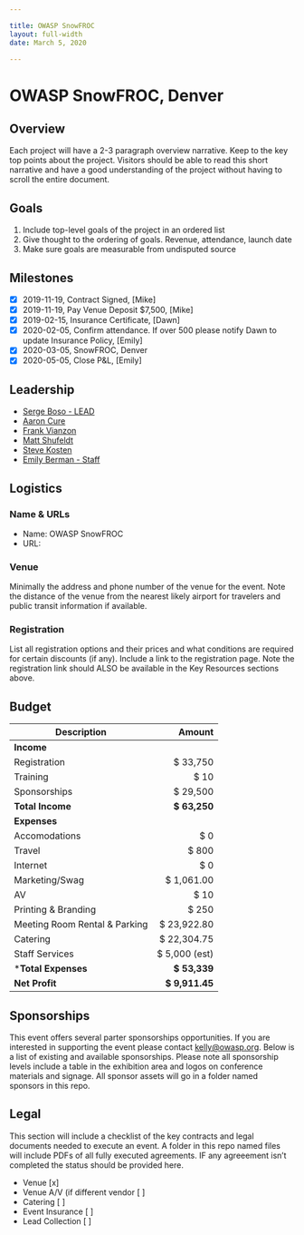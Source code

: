```yaml
---

title: OWASP SnowFROC
layout: full-width
date: March 5, 2020

---
```


# OWASP SnowFROC, Denver

## Overview

Each project will have a 2-3 paragraph overview narrative. Keep to the key top points about the project. Visitors should be able to read this short narrative and have a good understanding of the project without having to scroll the entire document.

## Goals

1. Include top-level goals of the project in an ordered list
2. Give thought to the ordering of goals. Revenue, attendance, launch date
3. Make sure goals are measurable from undisputed source

## Milestones

- [x] 2019-11-19, Contract Signed, [Mike]
- [x] 2019-11-19, Pay Venue Deposit $7,500, [Mike]
- [x] 2019-02-15, Insurance Certificate, [Dawn]
- [x] 2020-02-05, Confirm attendance. If over 500 please notify Dawn to update Insurance Policy, [Emily]
- [x] 2020-03-05, SnowFROC, Denver
- [x] 2020-05-05, Close P&L, [Emily]

## Leadership

* [Serge Boso - LEAD](mailto:serge.boso@owasp.org?subject=SnowFROC)
* [Aaron Cure ](mailto:aaron.cure@owasp.org?subject=SnowFROC)
* [Frank Vianzon ](mailto:frank.vianzon@owasp.org?subject=SnowFROC)
* [Matt Shufeldt ](mailto:matt.shufeldt@owasp.org?subject=SnowFROC)
* [Steve Kosten ](mailto:steve.kosten@owasp.org?subject=SnowFROC)
* [Emily Berman - Staff](mailto:emily.berman@owasp.com?subject=SnowFROC)

## Logistics

### Name & URLs

* Name: OWASP SnowFROC
* URL: 

### Venue

Minimally the address and phone number of the venue for the event. Note the distance of the venue from the nearest likely airport for travelers and public transit information if available.


### Registration 

List all registration options and their prices and what conditions are required for certain discounts (if any). Include a link to the registration page. Note the registration link should ALSO be available in the Key Resources sections above.

## Budget 

Description            | Amount
--------------         | ------------:
**Income**             | 
Registration           | $ 33,750 
Training               | $ 10
Sponsorships           | $ 29,500
**Total Income**       | **$ 63,250**
**Expenses**           | 
Accomodations          | $ 0
Travel                 | $ 800 
Internet               | $ 0 
Marketing/Swag         | $ 1,061.00
AV                     | $ 10 
Printing & Branding    | $ 250
Meeting Room Rental & Parking   | $ 23,922.80
Catering               | $ 22,304.75
Staff Services         | $ 5,000 (est) 
***Total Expenses**    | **$ 53,339**
**Net Profit**         | **$ 9,911.45**

## Sponsorships

This event offers several parter sponsorships opportunities.  If you are interested in supporting the event please contact [kelly@owasp.org](mailto:kelly@owasp.org&subject:Eventname). Below is a list of existing and available sponsorships. Please note all sponsorship levels include a table in the exhibition area and logos on conference materials and signage. All sponsor assets will go in a folder named sponsors in this repo.


## Legal

This section will include a checklist of the key contracts and legal documents needed to execute an event. A folder in this repo named files will include PDFs of all fully executed agreements. IF any agreeement isn’t completed the status should be provided here.

* Venue [x]
* Venue A/V (if different vendor [ ]
* Catering [ ]
* Event Insurance [ ]
* Lead Collection [ ]


